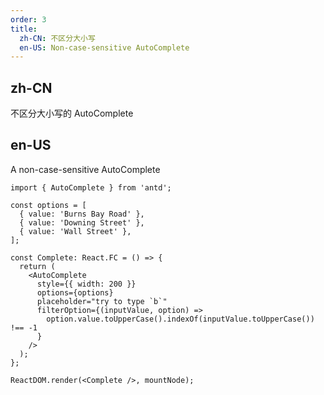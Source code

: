 ```yaml
---
order: 3
title:
  zh-CN: 不区分大小写
  en-US: Non-case-sensitive AutoComplete
---
```


## zh-CN

不区分大小写的 AutoComplete

## en-US

A non-case-sensitive AutoComplete

```tsx
import { AutoComplete } from 'antd';

const options = [
  { value: 'Burns Bay Road' },
  { value: 'Downing Street' },
  { value: 'Wall Street' },
];

const Complete: React.FC = () => {
  return (
    <AutoComplete
      style={{ width: 200 }}
      options={options}
      placeholder="try to type `b`"
      filterOption={(inputValue, option) =>
        option.value.toUpperCase().indexOf(inputValue.toUpperCase()) !== -1
      }
    />
  );
};

ReactDOM.render(<Complete />, mountNode);
```
